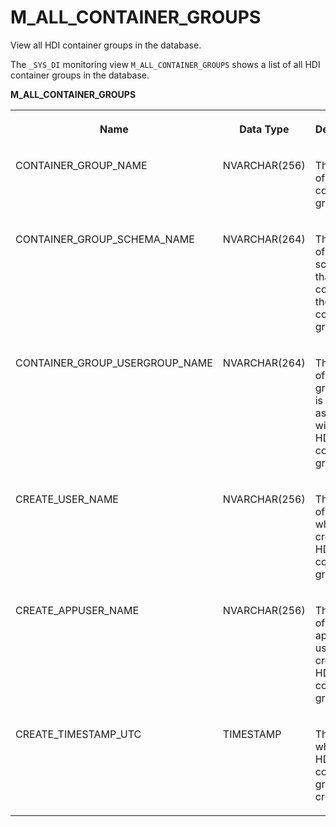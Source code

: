 <!-- loio0f41f811e62d4deb8235e4bbcf471613 -->

# M\_ALL\_CONTAINER\_GROUPS

View all HDI container groups in the database.



The `_SYS_DI` monitoring view `M_ALL_CONTAINER_GROUPS` shows a list of all HDI container groups in the database.

**M\_ALL\_CONTAINER\_GROUPS**


<table>
<tr>
<th valign="top">

Name

</th>
<th valign="top">

Data Type

</th>
<th valign="top">

Description

</th>
</tr>
<tr>
<td valign="top">

CONTAINER\_GROUP\_NAME

</td>
<td valign="top">

NVARCHAR\(256\)

</td>
<td valign="top">

The name of the HDI container group

</td>
</tr>
<tr>
<td valign="top">

CONTAINER\_GROUP\_SCHEMA\_NAME

</td>
<td valign="top">

NVARCHAR\(264\)

</td>
<td valign="top">

The name of the schema that contains the HDI container group’s API

</td>
</tr>
<tr>
<td valign="top">

CONTAINER\_GROUP\_USERGROUP\_NAME

</td>
<td valign="top">

NVARCHAR\(264\)

</td>
<td valign="top">

The name of the user group that is associated with the HDI container group

</td>
</tr>
<tr>
<td valign="top">

CREATE\_USER\_NAME

</td>
<td valign="top">

NVARCHAR\(256\)

</td>
<td valign="top">

The name of the user who created the HDI container group

</td>
</tr>
<tr>
<td valign="top">

CREATE\_APPUSER\_NAME

</td>
<td valign="top">

NVARCHAR\(256\)

</td>
<td valign="top">

The name of the application user who created the HDI container group

</td>
</tr>
<tr>
<td valign="top">

CREATE\_TIMESTAMP\_UTC

</td>
<td valign="top">

TIMESTAMP

</td>
<td valign="top">

The time at which the HDI container group was created

</td>
</tr>
</table>

